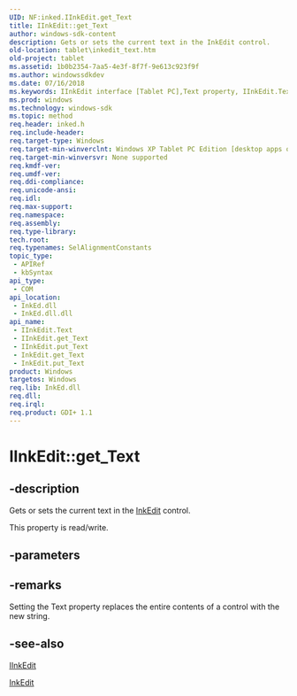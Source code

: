 ```yaml
---
UID: NF:inked.IInkEdit.get_Text
title: IInkEdit::get_Text
author: windows-sdk-content
description: Gets or sets the current text in the InkEdit control.
old-location: tablet\inkedit_text.htm
old-project: tablet
ms.assetid: 1b0b2354-7aa5-4e3f-8f7f-9e613c923f9f
ms.author: windowssdkdev
ms.date: 07/16/2018
ms.keywords: IInkEdit interface [Tablet PC],Text property, IInkEdit.Text, IInkEdit.get_Text, IInkEdit::Text, IInkEdit::get_Text, IInkEdit::put_Text, InkEdit.get_Text, InkEdit.put_Text, Text property [Tablet PC], Text property [Tablet PC],IInkEdit interface, get_Text, inked/IInkEdit::Text, inked/IInkEdit::get_Text, inked/IInkEdit::put_Text, put_Text, tablet.inkedit_text
ms.prod: windows
ms.technology: windows-sdk
ms.topic: method
req.header: inked.h
req.include-header: 
req.target-type: Windows
req.target-min-winverclnt: Windows XP Tablet PC Edition [desktop apps only]
req.target-min-winversvr: None supported
req.kmdf-ver: 
req.umdf-ver: 
req.ddi-compliance: 
req.unicode-ansi: 
req.idl: 
req.max-support: 
req.namespace: 
req.assembly: 
req.type-library: 
tech.root: 
req.typenames: SelAlignmentConstants
topic_type:
 - APIRef
 - kbSyntax
api_type:
 - COM
api_location:
 - InkEd.dll
 - InkEd.dll.dll
api_name:
 - IInkEdit.Text
 - IInkEdit.get_Text
 - IInkEdit.put_Text
 - InkEdit.get_Text
 - InkEdit.put_Text
product: Windows
targetos: Windows
req.lib: InkEd.dll
req.dll: 
req.irql: 
req.product: GDI+ 1.1
---
```


# IInkEdit::get_Text


## -description


Gets or sets the current text in the <a href="https://msdn.microsoft.com/a1dfa254-cade-44c5-8fdd-74bb40849063">InkEdit</a> control.

This property is read/write.


## -parameters


## -remarks



Setting the Text property replaces the entire contents of a control with the new string.




## -see-also




<a href="https://msdn.microsoft.com/library/Mt846764(v=VS.85).aspx">IInkEdit</a>



<a href="https://msdn.microsoft.com/52761cb2-4433-4824-ba19-fe597de2faf0">InkEdit</a>
 

 

